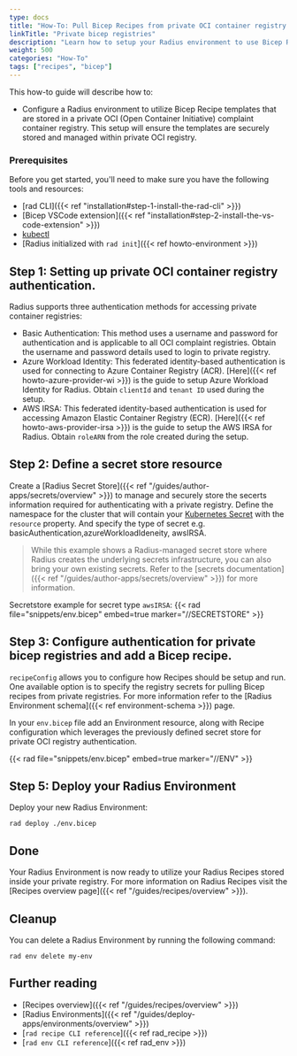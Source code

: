 ```yaml
---
type: docs
title: "How-To: Pull Bicep Recipes from private OCI container registry."
linkTitle: "Private bicep registries"
description: "Learn how to setup your Radius environment to use Bicep Recipe templates published to a private OCI container registry."
weight: 500
categories: "How-To"
tags: ["recipes", "bicep"]
---
```


This how-to guide will describe how to:

- Configure a Radius environment to utilize Bicep Recipe templates that are stored in a private OCI (Open Container Initiative) complaint container registry. This setup will ensure the templates are securely stored and managed within private OCI registry.

### Prerequisites

Before you get started, you'll need to make sure you have the following tools and resources:

- [rad CLI]({{< ref "installation#step-1-install-the-rad-cli" >}})
- [Bicep VSCode extension]({{< ref "installation#step-2-install-the-vs-code-extension" >}})
- [kubectl](https://kubernetes.io/docs/tasks/tools/install-kubectl/)
- [Radius initialized with `rad init`]({{< ref howto-environment >}})

## Step 1: Setting up private OCI container registry authentication.
Radius supports three authentication methods for accessing private container registries:
- Basic Authentication: This method uses a username and password for authentication and is applicable to all OCI complaint registries. Obtain the username and password details used to login to private registry.
- Azure Workload Identity: This federated identity-based authentication is used for connecting to Azure Container Registry (ACR). [Here]({{< ref howto-azure-provider-wi >}}) is the guide to setup Azure Workload Identity for Radius. Obtain `clientId` and `tenant ID` used during the setup.
- AWS IRSA: This federated identity-based authentication is used for accessing Amazon Elastic Container Registry (ECR). [Here]({{< ref howto-aws-provider-irsa >}}) is the guide to setup the AWS IRSA for Radius. Obtain `roleARN` from the role created during the setup.

## Step 2: Define a secret store resource

Create a [Radius Secret Store]({{< ref "/guides/author-apps/secrets/overview" >}}) to manage and securely store the secerts information required for authenticating with a private registry. Define the namespace for the cluster that will contain your [Kubernetes Secret](https://kubernetes.io/docs/concepts/configuration/secret/) with the `resource` property. And specify the type of secret e.g. basicAuthentication,azureWorkloadIdeneity, awsIRSA. 

> While this example shows a Radius-managed secret store where Radius creates the underlying secrets infrastructure, you can also bring your own existing secrets. Refer to the [secrets documentation]({{< ref "/guides/author-apps/secrets/overview" >}}) for more information.

Secretstore example for secret type `awsIRSA`:
{{< rad file="snippets/env.bicep" embed=true marker="//SECRETSTORE" >}}

## Step 3: Configure authentication for private bicep registries and add a Bicep recipe.

`recipeConfig` allows you to configure how Recipes should be setup and run. One available option is to specify the registry secrets for pulling Bicep recipes from private registries. For more information refer to the [Radius Environment schema]({{< ref environment-schema >}}) page.

In your `env.bicep` file add an Environment resource, along with Recipe configuration which leverages the previously defined secret store for private OCI registry authentication. 

{{< rad file="snippets/env.bicep" embed=true marker="//ENV" >}}


## Step 5: Deploy your Radius Environment

Deploy your new Radius Environment:

```
rad deploy ./env.bicep
```

## Done

Your Radius Environment is now ready to utilize your Radius Recipes stored inside your private registry. For more information on Radius Recipes visit the [Recipes overview page]({{< ref "/guides/recipes/overview" >}}).

## Cleanup

You can delete a Radius Environment by running the following command:

```
rad env delete my-env
```

## Further reading

- [Recipes overview]({{< ref "/guides/recipes/overview" >}})
- [Radius Environments]({{< ref "/guides/deploy-apps/environments/overview" >}})
- [`rad recipe CLI reference`]({{< ref rad_recipe >}})
- [`rad env CLI reference`]({{< ref rad_env >}})